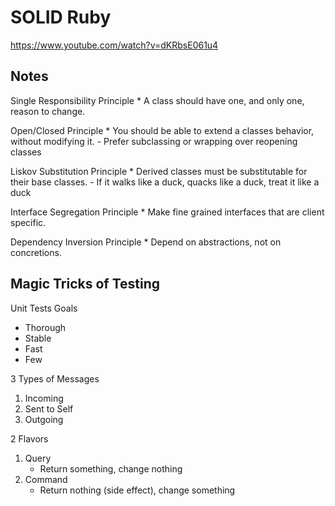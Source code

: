 # SOLID Ruby

https://www.youtube.com/watch?v=dKRbsE061u4 

## Notes

Single Responsibility Principle
    * A class should have one, and only one, reason to change.

Open/Closed Principle
    * You should be able to extend a classes behavior, without modifying it.
        - Prefer subclassing or wrapping over reopening classes 

Liskov Substitution Principle
    * Derived classes must be substitutable for their base classes.
        - If it walks like a duck, quacks like a duck, treat it like a duck

Interface Segregation Principle
    * Make fine grained interfaces that are client specific.

Dependency Inversion Principle
    * Depend on abstractions, not on concretions.
    


## Magic Tricks of Testing 

Unit Tests Goals
* Thorough
* Stable
* Fast
* Few

3 Types of Messages 
1. Incoming
2. Sent to Self
3. Outgoing

2 Flavors
1. Query 
    - Return something, change nothing
2. Command
    - Return nothing (side effect), change something

```ruby 

```